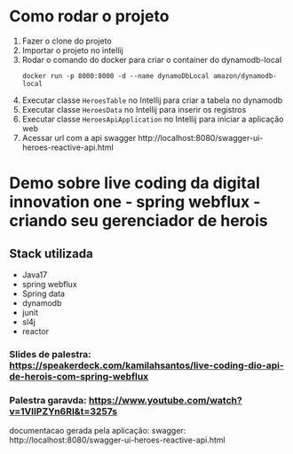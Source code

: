 # Como rodar o projeto
1. Fazer o clone do projeto
2. Importar o projeto no intellij
3. Rodar o comando do docker para criar o container do dynamodb-local
    ```shell script
    docker run -p 8000:8000 -d --name dynamoDbLocal amazon/dynamodb-local
    ```
4. Executar classe ```HeroesTable``` no Intellij para criar a tabela no dynamodb
5. Executar classe ```HeroesData``` no Intellij para inserir os registros
6. Executar classe ```HeroesApiApplication``` no Intellij para iniciar a aplicação web
7. Acessar url com a api swagger http://localhost:8080/swagger-ui-heroes-reactive-api.html


# Demo sobre live coding da digital innovation one - spring webflux - criando seu gerenciador de herois

## Stack utilizada

  * Java17
  * spring webflux
  * Spring data
  * dynamodb
  * junit
  * sl4j
  * reactor
  
  

### Slides de palestra: https://speakerdeck.com/kamilahsantos/live-coding-dio-api-de-herois-com-spring-webflux

### Palestra garavda: https://www.youtube.com/watch?v=1VllPZYn6RI&t=3257s



documentacao gerada pela aplicação: swagger: http://localhost:8080/swagger-ui-heroes-reactive-api.html
